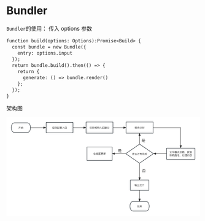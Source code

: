 # Bundler

`Bundler`的使用：
传入 options 参数

```
function build(options: Options):Promise<Build> {
  const bundle = new Bundle({
    entry: options.input
  });
  return bundle.build().then(() => {
    return {
      generate: () => bundle.render()
    };
  });
}
```

架构图

![](../../../../assets/article/bundle/bundle.png)
